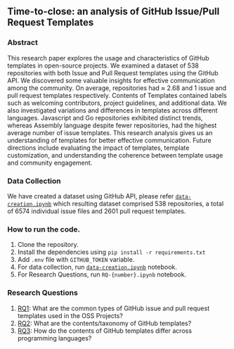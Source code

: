 ## Time-to-close: an analysis of GitHub Issue/Pull Request Templates

### Abstract

This research paper explores the usage and characteristics of GitHub templates in open-source projects. We examined a dataset of 538 repositories with both Issue and Pull Request templates using the GitHub API. We discovered some valuable insights for effective communication among the community. On average, repositories had ≈ 2.68 and 1 issue and pull request templates respectively. Contents of Templates contained labels such as welcoming contributors, project guidelines, and additional data. We also investigated variations and differences in templates across different languages. Javascript and Go repositories exhibited distinct trends, whereas Assembly language despite fewer repositories, had the highest average number of issue templates. This research analysis gives us an understanding of templates for better effective communication. Future directions include evaluating the impact of templates, template customization, and understanding the coherence between template usage and community engagement.

### Data Collection

We have created a dataset using GitHub API, please refer [`data-creation.ipynb`](./data-creation.ipynb) which resulting dataset comprised 538 repositories, a total of 6574 individual issue files and 2601 pull request templates.

### How to run the code.

1. Clone the repository.
2. Install the dependencies using `pip install -r requirements.txt`
3. Add `.env` file with `GITHUB_TOKEN` variable.
4. For data collection, run [`data-creation.ipynb`](./data-creation.ipynb) notebook.
5. For Research Questions, run `RQ-{number}.ipynb` notebook.

### Research Questions

1. [RQ1](./code/RQ1.ipynb): What are the common types of GitHub issue and pull request templates used in the OSS Projects?
2. [RQ2](./code/RQ2.ipynb): What are the contents/taxonomy of GitHub templates?
3. [RQ3](./code/RQ3.ipynb): How do the contents of GitHub templates differ across programming languages?
